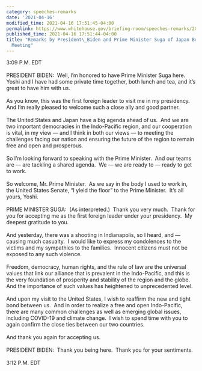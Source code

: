 ```yaml
---
category: speeches-remarks
date: '2021-04-16'
modified_time: 2021-04-16 17:51:45-04:00
permalink: https://www.whitehouse.gov/briefing-room/speeches-remarks/2021/04/16/remarks-by-president-biden-and-prime-minister-suga-of-japan-before-bilateral-meeting/
published_time: 2021-04-16 17:51:44-04:00
title: "Remarks by President\_Biden and Prime Minister Suga of Japan Before Bilateral\_\
  Meeting"
---
```

 
3:09 P.M. EDT  
   
PRESIDENT BIDEN:  Well, I’m honored to have Prime Minister Suga here. 
Yoshi and I have had some private time together, both lunch and tea, and
it’s great to have him with us.  
   
As you know, this was the first foreign leader to visit me in my
presidency.  And I’m really pleased to welcome such a close ally and
good partner.   
   
The United States and Japan have a big agenda ahead of us.  And we are
two important democracies in the Indo-Pacific region, and our
cooperation is vital, in my view — and I think in both our views — to
meeting the challenges facing our nation and ensuring the future of the
region to remain free and open and prosperous.   
   
So I’m looking forward to speaking with the Prime Minister.  And our
teams are — are tackling a shared agenda.  We — we are ready to — ready
to get to work.   
   
So welcome, Mr. Prime Minister.  As we say in the body I used to work
in, the United States Senate, “I yield the floor” to the Prime
Minister.  It’s all yours, Yoshi.  
   
PRIME MINISTER SUGA:  (As interpreted.)  Thank you very much.  Thank for
you for accepting me as the first foreign leader under your presidency. 
My deepest gratitude to you.  
   
And yesterday, there was a shooting in Indianapolis, so I heard, and —
causing much casualty.  I would like to express my condolences to the
victims and my sympathies to the families.  Innocent citizens must not
be exposed to any such violence.  
   
Freedom, democracy, human rights, and the rule of law are the universal
values that link our alliance that is prevalent in the Indo-Pacific, and
this is the very foundation of prosperity and stability of the region
and the globe.  And the importance of such values has heightened to
unprecedented level.   
   
And upon my visit to the United States, I wish to reaffirm the new and
tight bond between us.  And in order to realize a free and open
Indo-Pacific, there are many common challenges as well as emerging
global issues, including COVID-19 and climate change.  I wish to spend
time with you to again confirm the close ties between our two
countries.  
   
And thank you again for accepting us.  
   
PRESIDENT BIDEN:  Thank you being here.  Thank you for your
sentiments.   
   
3:12 P.M. EDT
